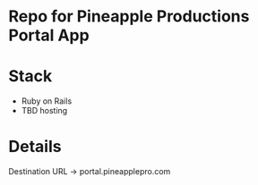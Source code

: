 # Repo for Pineapple Productions Portal App

# Stack
- Ruby on Rails
- TBD hosting





# Details

Destination URL -> portal.pineapplepro.com
